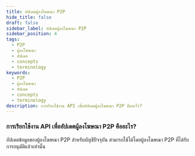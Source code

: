 ```yaml
---
title: อัปเดตผู้ลงโฆษณา P2P
hide_title: false
draft: false
sidebar_label: อัปเดตผู้ลงโฆษณา P2P
sidebar_position: 4
tags:
  - P2P
  - ผู้ลงโฆษณา
  - อัปเดต
  - concepts
  - terminology
keywords:
  - P2P
  - ผู้ลงโฆษณา
  - อัปเดต
  - concepts
  - terminology
description: การเรียกใช้งาน API เพื่ออัปเดตผู้ลงโฆษณา P2P คืออะไร?
---
```


### การเรียกใช้งาน API เพื่ออัปเดตผู้ลงโฆษณา P2P คืออะไร?

อัปเดตข้อมูลของผู้ลงโฆษณา P2P สำหรับบัญชีปัจจุบัน สามารถใช้ได้โดยผู้ลงโฆษณา P2P ที่ได้รับการอนุมัติแล้วเท่านั้น
